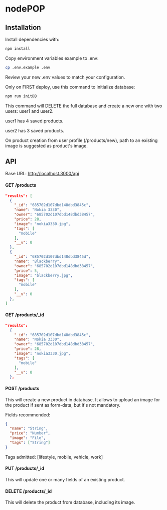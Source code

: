 # nodePOP

## Installation

Install dependencies with:

```sh
npm install
```

Copy environment variables example to .env:

```sh
cp .env.example .env
```

Review your new .env values to match your configuration.

Only on FIRST deploy, use this command to initialize database:

```sh
npm run initDB
```

This command will DELETE the full database and create a new one with two users: user1 and user2.

user1 has 4 saved products.

user2 has 3 saved products.

On product creation from user profile (/products/new), path to an existing image is suggested as product's image.

## API

Base URL: http://localhost.3000/api

#### GET /products

```json
"results": [
  {
    "_id": "685702d107dbd148dbd3845c",
    "name": "Nokia 3330",
    "owner": "685702d107dbd148dbd38457",
    "price": 28,
    "image": "nokia3330.jpg",
    "tags": [
      "mobile"
    ],
    "__v": 0
  },
  {
    "_id": "685702d107dbd148dbd3845d",
    "name": "Blackberry",
    "owner": "685702d107dbd148dbd38457",
    "price": 5,
    "image": "blackberry.jpg",
    "tags": [
      "mobile"
    ],
    "__v": 0
  },
]
```

#### GET /products/_id

```json
"results":
  {
    "_id": "685702d107dbd148dbd3845c",
    "name": "Nokia 3330",
    "owner": "685702d107dbd148dbd38457",
    "price": 28,
    "image": "nokia3330.jpg",
    "tags": [
      "mobile"
    ],
    "__v": 0
  },
```

#### POST /products

This will create a new product in database. It allows to upload an image for the product if sent as form-data, but it's not mandatory.

Fields recommended:

```json
{
  "name": "String",
  "price": "Number",
  "image": "File",
  "tags": ["String"]
}
```

Tags admitted: [lifestyle, mobile, vehicle, work]

#### PUT /products/_id

This will update one or many fields of an existing product.

#### DELETE /products/_id

This will delete the product from database, including its image.
